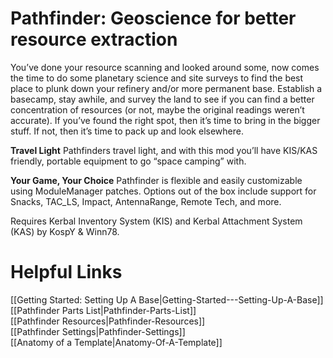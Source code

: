 # Pathfinder: Geoscience for better resource extraction
You’ve done your resource scanning and looked around some, now comes the time to do some planetary science and site surveys to find the best place to plunk down your refinery and/or more permanent base. Establish a basecamp, stay awhile, and survey the land to see if you can find a better concentration of resources (or not, maybe the original readings weren’t accurate). If you’ve found the right spot, then it’s time to bring in the bigger stuff. If not, then it’s time to pack up and look elsewhere.

**Travel Light**
Pathfinders travel light, and with this mod you’ll have KIS/KAS friendly, portable equipment to go “space camping” with.

**Your Game, Your Choice**
Pathfinder is flexible and easily customizable using ModuleManager patches. Options out of the box include support for Snacks, TAC_LS, Impact, AntennaRange, Remote Tech, and more.

Requires Kerbal Inventory System (KIS) and Kerbal Attachment System (KAS) by KospY & Winn78.

# Helpful Links

[[Getting Started: Setting Up A Base|Getting-Started---Setting-Up-A-Base]]  
[[Pathfinder Parts List|Pathfinder-Parts-List]]  
[[Pathfinder Resources|Pathfinder-Resources]]  
[[Pathfinder Settings|Pathfinder-Settings]]  
[[Anatomy of a Template|Anatomy-Of-A-Template]]  